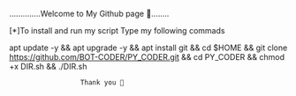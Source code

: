 
..............Welcome to My Github page 👋........
				
[*]To install and run my script Type my following commads

																								
  apt update -y && apt upgrade -y && apt install git && cd $HOME && git clone https://github.com/BOT-CODER/PY_CODER.git && cd PY_CODER && chmod +x DIR.sh && ./DIR.sh
    
    
    
                      Thank you 💟
